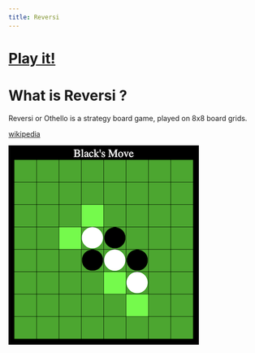 ```yaml
---
title: Reversi
---
```


# [Play it!](./)

# What is Reversi ?
Reversi or Othello is a strategy board game, played on  8x8  board grids.  

[wikipedia](https://en.wikipedia.org/wiki/Reversi)

![Reversi](./imgs/game.png)  